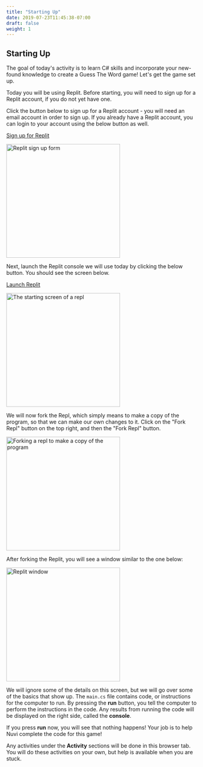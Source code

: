 ```yaml
---
title: "Starting Up"
date: 2019-07-23T11:45:38-07:00
draft: false
weight: 1
---
```


## Starting Up

The goal of today's activity is to learn C# skills and incorporate your new-found knowledge to create a Guess The Word game! Let's get the game set up.

Today you will be using Replit. Before starting, you will need to sign up for a Replit account, if you do not yet have one. 

Click the button below to sign up for a Replit account - you will need an email account in order to sign up. If you already have a Replit account, you can login to your account using the below button as well.

<a class="my-2 mx-4 btn btn-info" href="https://replit.com/signup" target="_blank">Sign up for Replit</a>

<img src="../media/replit-signup.png" height="300" alt="Replit sign up form" />

Next, launch the Replit console we will use today by clicking the below button. You should see the screen below.

<a class="my-2 mx-4 btn btn-info" href="https://replit.com/@nuevofoundation/NF-GuessTheWordActivity" target="_blank">Launch Replit</a>

<img src="../media/replit-start-screen.png" height="300" alt="The starting screen of a repl" />

We will now fork the Repl, which simply means to make a copy of the program, so that we can make our own changes to it. Click on the "Fork Repl" button on the top right, and then the "Fork Repl" button.

<img src="../media/replit-fork.png" height="300" alt="Forking a repl to make a copy of the program" />

After forking the Replit, you will see a window similar to the one below:

<img src="../media/replit-window.png" height="300" alt="Replit window" />

We will ignore some of the details on this screen, but we will go over some of the basics that show up. The `main.cs` file contains code, or instructions for the computer to run. By pressing the **run** button, you tell the computer to perform the instructions in the code. Any results from running the code will be displayed on the right side, called the **console**.

If you press **run** now, you will see that nothing happens! Your job is to help Nuvi complete the code for this game!

Any activities under the **Activity** sections will be done in this browser tab. You will do these activities on your own, but help is available when you are stuck.
